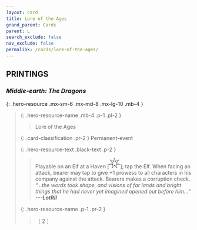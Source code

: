 ```yaml
---
layout: card
title: Lore of the Ages
grand_parent: Cards
parent: L
search_exclude: false
nav_exclude: false
permalink: /cards/lore-of-the-ages/
---
```


## PRINTINGS


### _Middle-earth: The Dragons_

{: .hero-resource .mx-sm-6 .mx-md-8 .mx-lg-10 .mb-4 }
> {: .hero-resource-name .mb-4 .p-1 .pl-2 }
> > <div class="card-mp"></div>
> > <div class="card-name">Lore of the Ages</div>
>
> {: .card-classification .pr-2 }
> Permanent-event
>
> {: .hero-resource-text .black-text .p-2 }
> > Playable on an Elf at a Haven \[![](/assets/images/free-haven.svg)]; tap the Elf. When facing an attack, bearer may tap to give +1 prowess to all characters in his company against the attack. Bearers makes a corruption check.   <br>_“...the words took shape, and visions of far lands and bright things that he had never yet imagined opened out before him...”_ ***---&#65279;LotRII*** 
> 
> {: .hero-resource-name .p-1 .pr-2 }
> > <div class="card-shield"></div>
> > <div class="card-corruption">〔 2 〕</div>
